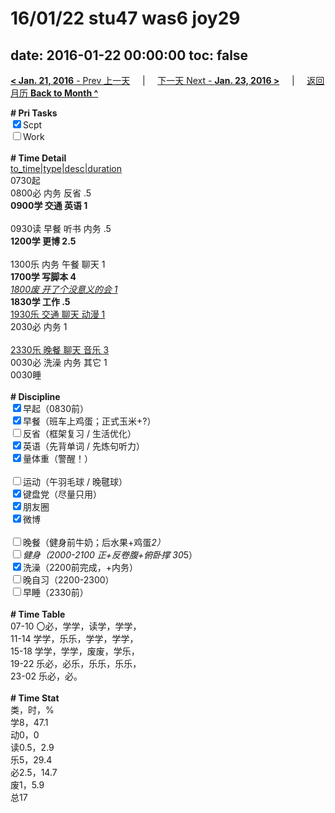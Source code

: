 # 16/01/22 stu47 was6 joy29

date: 2016-01-22 00:00:00
toc: false
---
[**< Jan. 21, 2016** - Prev 上一天](/lifelogs/2016/01/d21.md) &nbsp; &nbsp; | &nbsp; &nbsp; [下一天 Next - **Jan. 23, 2016 >**](/lifelogs/2016/01/d23.md) &nbsp; &nbsp; |  &nbsp; &nbsp; [返回月历 **Back to Month ^**](/lifelogs/2016/01/index.md)
<br/><div><b># Pri Tasks</b></div><div><input checked="true" type="checkbox"/>Scpt</div><div><input type="checkbox"/>Work</div><div><br/></div><div><b># Time Detail</b></div><div><u>to_time|type|desc|duration</u></div><div>0730起</div><div>0800必 内务 反省 .5</div><div><b>0900学 交通 英语 1</b></div><div><br/></div><div>0930读 早餐 听书 内务 .5</div><div><b>1200学 更博 2.5</b></div><div><br/></div><div>1300乐 内务 午餐 聊天 1</div><div><b>1700学 写脚本 4</b></div><div><u><i>1800废 开了个没意义的会 1</i></u></div><div><b>1830学 工作 .5</b></div><div><u>1930乐 交通 聊天 动漫 1</u></div><div>2030必 内务 1</div><div><br/></div><div><u>2330乐 晚餐 聊天 音乐 3</u></div><div>0030必 洗澡 内务 其它 1</div><div>0030睡</div><div><br/></div><div><b># Discipline</b></div><div><input checked="true" type="checkbox"/>早起（0830前）</div><div><input checked="true" type="checkbox"/>早餐（班车上鸡蛋；正式玉米+?）</div><div><input type="checkbox"/>反省（框架复习 / 生活优化）</div><div><input checked="true" type="checkbox"/>英语（先背单词 / 先炼句听力）</div><div><input checked="true" type="checkbox"/>量体重（警醒！）</div><div><br/></div><div><input type="checkbox"/>运动（午羽毛球 / 晚毽球）</div><div><input checked="true" type="checkbox"/>键盘党（尽量只用）</div><div><input checked="true" type="checkbox"/>朋友圈</div><div><input checked="true" type="checkbox"/>微博</div><div><br/></div><div><input type="checkbox"/>晚餐（健身前牛奶；后水果+鸡蛋*2）</div><div><input type="checkbox"/>健身（2000-2100 正+反卷腹+俯卧撑 30*5）</div><div><input checked="true" type="checkbox"/>洗澡（2200前完成，+内务）</div><div><input type="checkbox"/>晚自习（2200-2300）</div><div><input type="checkbox"/>早睡（2330前）</div><div><br/></div><div><b># Time Table</b></div><div>07-10 〇必，学学，读学，学学，</div><div>11-14 学学，乐乐，学学，学学，</div><div>15-18 学学，学学，废废，学乐，</div><div>19-22 乐必，必乐，乐乐，乐乐，</div><div>23-02 乐必，必。</div><div><br/></div><div><b># Time Stat</b></div><div>类，时，%</div><div>学8，47.1</div><div>动0，0</div><div>读0.5，2.9</div><div>乐5，29.4</div><div>必2.5，14.7</div><div>废1，5.9</div><div>总17</div>
